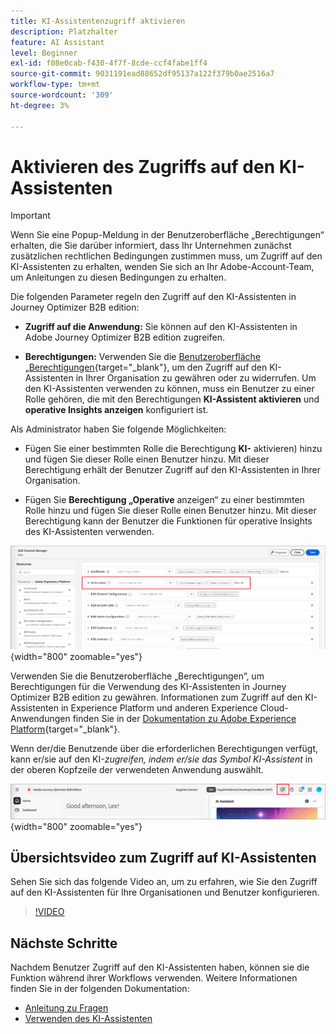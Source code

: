 ```yaml
---
title: KI-Assistentenzugriff aktivieren
description: Platzhalter
feature: AI Assistant
level: Beginner
exl-id: f08e0cab-f430-4f7f-8cde-ccf4fabe1ff4
source-git-commit: 9031191ead88652df95137a122f379b0ae2516a7
workflow-type: tm+mt
source-wordcount: '309'
ht-degree: 3%

---
```


# Aktivieren des Zugriffs auf den KI-Assistenten

>[!IMPORTANT]
>
>Wenn Sie eine Popup-Meldung in der Benutzeroberfläche „Berechtigungen“ erhalten, die Sie darüber informiert, dass Ihr Unternehmen zunächst zusätzlichen rechtlichen Bedingungen zustimmen muss, um Zugriff auf den KI-Assistenten zu erhalten, wenden Sie sich an Ihr Adobe-Account-Team, um Anleitungen zu diesen Bedingungen zu erhalten.

Die folgenden Parameter regeln den Zugriff auf den KI-Assistenten in Journey Optimizer B2B edition:

* **Zugriff auf die Anwendung:** Sie können auf den KI-Assistenten in Adobe Journey Optimizer B2B edition zugreifen.

* **Berechtigungen:** Verwenden Sie die [Benutzeroberfläche „Berechtigungen](https://experienceleague.adobe.com/en/docs/experience-platform/access-control/abac/permissions-ui/permissions){target="_blank"}, um den Zugriff auf den KI-Assistenten in Ihrer Organisation zu gewähren oder zu widerrufen. Um den KI-Assistenten verwenden zu können, muss ein Benutzer zu einer Rolle gehören, die mit den Berechtigungen **KI-Assistent aktivieren** und **operative Insights anzeigen** konfiguriert ist.

Als Administrator haben Sie folgende Möglichkeiten:

* Fügen Sie einer bestimmten Rolle die Berechtigung **KI-** aktivieren) hinzu und fügen Sie dieser Rolle einen Benutzer hinzu. Mit dieser Berechtigung erhält der Benutzer Zugriff auf den KI-Assistenten in Ihrer Organisation.

* Fügen Sie **Berechtigung „Operative** anzeigen“ zu einer bestimmten Rolle hinzu und fügen Sie dieser Rolle einen Benutzer hinzu. Mit dieser Berechtigung kann der Benutzer die Funktionen für operative Insights des KI-Assistenten verwenden.

![Zuweisen von Berechtigungen für KI-Assistenten](./assets/ai-assistant-permissions.png){width="800" zoomable="yes"}

Verwenden Sie die Benutzeroberfläche „Berechtigungen“, um Berechtigungen für die Verwendung des KI-Assistenten in Journey Optimizer B2B edition zu gewähren. Informationen zum Zugriff auf den KI-Assistenten in Experience Platform und anderen Experience Cloud-Anwendungen finden Sie in der [Dokumentation zu Adobe Experience Platform](https://experienceleague.adobe.com/en/docs/experience-platform/ai-assistant/access){target="_blank"}.

Wenn der/die Benutzende über die erforderlichen Berechtigungen verfügt, kann er/sie auf den KI-_zugreifen, indem er/sie das Symbol KI-Assistent_ in der oberen Kopfzeile der verwendeten Anwendung auswählt.

![KI-Assistentensymbol in der Anwendungskopfzeile](./assets/ai-assistant-icon-header.png){width="800" zoomable="yes"}

## Übersichtsvideo zum Zugriff auf KI-Assistenten

Sehen Sie sich das folgende Video an, um zu erfahren, wie Sie den Zugriff auf den KI-Assistenten für Ihre Organisationen und Benutzer konfigurieren.

>[!VIDEO](https://video.tv.adobe.com/v/3436470/?learn=on)

## Nächste Schritte

Nachdem Benutzer Zugriff auf den KI-Assistenten haben, können sie die Funktion während ihrer Workflows verwenden. Weitere Informationen finden Sie in der folgenden Dokumentation:

* [Anleitung zu Fragen](./question-guidance.md)
* [Verwenden des KI-Assistenten](./use-ai-assistant.md)
